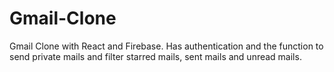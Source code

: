 # Gmail-Clone
Gmail Clone with React and Firebase.
Has authentication and the function to send private mails and filter starred mails, sent mails and unread mails.
